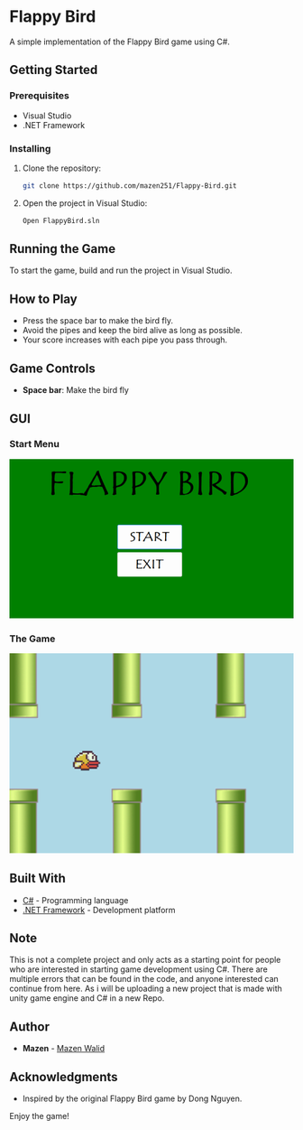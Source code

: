 
# Flappy Bird

A simple implementation of the Flappy Bird game using C#.

## Getting Started

### Prerequisites

- Visual Studio
- .NET Framework

### Installing

1. Clone the repository:
   ```bash
   git clone https://github.com/mazen251/Flappy-Bird.git
   ```

2. Open the project in Visual Studio:
   ```bash
   Open FlappyBird.sln
   ```

## Running the Game

To start the game, build and run the project in Visual Studio.

## How to Play

- Press the space bar to make the bird fly.
- Avoid the pipes and keep the bird alive as long as possible.
- Your score increases with each pipe you pass through.

## Game Controls

- **Space bar**: Make the bird fly

## GUI

### Start Menu
![GUI](assets/GUI.png)

### The Game
![Game](assets/Game.png)

## Built With

- [C#](https://docs.microsoft.com/en-us/dotnet/csharp/) - Programming language
- [.NET Framework](https://dotnet.microsoft.com/) - Development platform

## Note

This is not a complete project and only acts as a starting point for people who are interested in starting game development using C#. There are multiple errors that can be found in the code, and anyone interested can continue from here. As i will be uploading a new project that is made with unity game engine and C# in a new Repo.

## Author

- **Mazen** - [Mazen Walid](https://www.linkedin.com/in/mazen-walid-225582208/)

## Acknowledgments

- Inspired by the original Flappy Bird game by Dong Nguyen.

Enjoy the game!
